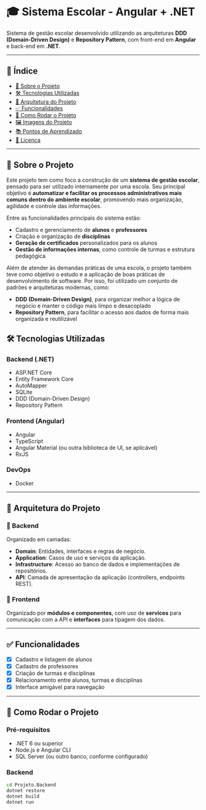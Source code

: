 # 🎓 Sistema Escolar - Angular + .NET

Sistema de gestão escolar desenvolvido utilizando as arquiteturas **DDD (Domain-Driven Design)** e **Repository Pattern**, com front-end em **Angular** e back-end em **.NET**.

---

## 📌 Índice

- [📖 Sobre o Projeto](#📖-sobre-o-projeto)
- [🛠 Tecnologias Utilizadas](#🛠-tecnologias-utilizadas)
- [🧱 Arquitetura do Projeto](#🧱-arquitetura-do-projeto)
- [✅ Funcionalidades](#✅-funcionalidades)
- [🚀 Como Rodar o Projeto](#🚀-como-rodar-o-projeto)
- [🖼️ Imagens do Projeto](#🖼️-imagens-do-projeto)
- [📚 Pontos de Aprendizado](#📚-pontos-de-aprendizado)
- [📄 Licença](#📄-licença)

---

## 📖 Sobre o Projeto

Este projeto tem como foco a construção de um **sistema de gestão escolar**, pensado para ser utilizado internamente por uma escola. Seu principal objetivo é **automatizar e facilitar os processos administrativos mais comuns dentro do ambiente escolar**, promovendo mais organização, agilidade e controle das informações.

Entre as funcionalidades principais do sistema estão:

- Cadastro e gerenciamento de **alunos** e **professores**
- Criação e organização de **disciplinas**
- **Geração de certificados** personalizados para os alunos
- **Gestão de informações internas**, como controle de turmas e estrutura pedagógica

Além de atender às demandas práticas de uma escola, o projeto também teve como objetivo o estudo e a aplicação de boas práticas de desenvolvimento de software. Por isso, foi utilizado um conjunto de padrões e arquiteturas modernas, como:

- **DDD (Domain-Driven Design)**, para organizar melhor a lógica de negócio e manter o código mais limpo e desacoplado
- **Repository Pattern**, para facilitar o acesso aos dados de forma mais organizada e reutilizável

## 🛠 Tecnologias Utilizadas

### Backend (.NET)
- ASP.NET Core
- Entity Framework Core
- AutoMapper
- SQLite
- DDD (Domain-Driven Design)
- Repository Pattern

### Frontend (Angular)
- Angular
- TypeScript
- Angular Material (ou outra biblioteca de UI, se aplicável)
- RxJS

### DevOps
- Docker

---

## 🧱 Arquitetura do Projeto

### 🔹 Backend

Organizado em camadas:

- **Domain**: Entidades, interfaces e regras de negócio.
- **Application**: Casos de uso e serviços da aplicação.
- **Infrastructure**: Acesso ao banco de dados e implementações de repositórios.
- **API**: Camada de apresentação da aplicação (controllers, endpoints REST).

### 🔹 Frontend

Organizado por **módulos e componentes**, com uso de **services** para comunicação com a API e **interfaces** para tipagem dos dados.

---

## ✅ Funcionalidades

- [x] Cadastro e listagem de alunos  
- [x] Cadastro de professores  
- [x] Criação de turmas e disciplinas  
- [x] Relacionamento entre alunos, turmas e disciplinas  
- [x] Interface amigável para navegação

---

## 🚀 Como Rodar o Projeto

### Pré-requisitos

- .NET 6 ou superior  
- Node.js e Angular CLI  
- SQL Server (ou outro banco, conforme configurado)

### Backend

```bash
cd Projeto.Backend
dotnet restore
dotnet build
dotnet run
